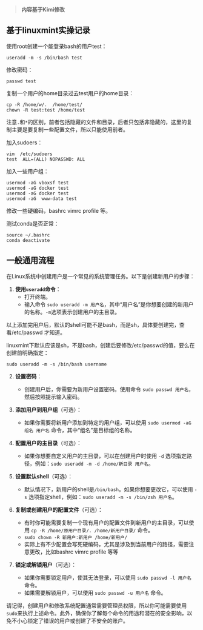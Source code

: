 > **内容基于Kimi修改**

## 基于linuxmint实操记录

使用root创建一个能登录bash的用户test：
```
useradd -m -s /bin/bash test
```

修改密码：
```
passwd test
```

复制一个用户的home目录过去test用户的home目录：
```
cp -R /home/w/.  /home/test/
chown -R test:test /home/test
```

注意`.`和`*`的区别，前者包括隐藏的文件和目录，后者只包括非隐藏的，这里的复制主要是要复制一些配置文件，所以只能使用前者。

加入sudoers：
```
vim  /etc/sudoers
test  ALL=(ALL) NOPASSWD: ALL
```

加入一些用户组：
```
usermod -aG vboxsf test
usermod -aG docker test
usermod -aG docker test
usermod -aG  www-data test
```

修改一些硬编码，bashrc vimrc profile 等。

测试conda是否正常：
```
source ~/.bashrc
conda deactivate
```

## 一般通用流程

在Linux系统中创建用户是一个常见的系统管理任务。以下是创建新用户的步骤：

1. **使用`useradd`命令**：
   - 打开终端。
   - 输入命令 `sudo useradd -m 用户名`，其中“用户名”是你想要创建的新用户的名称。`-m`选项表示创建用户的主目录。
   
  以上添加完用户后，默认的shell可能不是bash，而是sh，具体要创建完，查看/etc/passwd 才知道。

  linuxmint下默认应该是sh，不是bash，创建后要修改/etc/passwd的值，要么在创建前明确指定：
```
sudo useradd -m -s /bin/bash username
```

2. **设置密码**：
   - 创建用户后，你需要为新用户设置密码。使用命令 `sudo passwd 用户名`，然后按照提示输入密码。

3. **添加用户到用户组**（可选）：
   - 如果你需要将新用户添加到特定的用户组，可以使用 `sudo usermod -aG 组名 用户名` 命令，其中“组名”是目标组的名称。

4. **配置用户的主目录**（可选）：
   - 如果你想要自定义用户的主目录，可以在创建用户时使用 `-d` 选项指定路径，例如：`sudo useradd -m -d /home/新目录 用户名`。

5. **设置默认shell**（可选）：
   - 默认情况下，新用户的shell是`/bin/bash`。如果你想要更改它，可以使用 `-s` 选项指定shell，例如：`sudo useradd -m -s /bin/zsh 用户名`。

6. **复制或创建用户的配置文件**（可选）：
   - 有时你可能需要复制一个现有用户的配置文件到新用户的主目录，可以使用 `cp -R /home/原用户目录/. /home/新用户目录/` 命令。
   - `sudo chown -R 新用户:新用户 /home/新用户/`
   - 实际上有不少配置会写死硬编码，尤其是涉及到当前用户的路径，需要注意更改，比如bashrc vimrc profile 等等

7. **锁定或解锁用户**（可选）：
   - 如果你需要锁定用户，使其无法登录，可以使用 `sudo passwd -l 用户名` 命令。
   - 如果需要解锁用户，可以使用 `sudo passwd -u 用户名` 命令。

请记得，创建用户和修改系统配置通常需要管理员权限，所以你可能需要使用`sudo`来执行上述命令。此外，确保你了解每个命令的用途和潜在的安全影响，以免不小心锁定了错误的用户或创建了不安全的账户。
